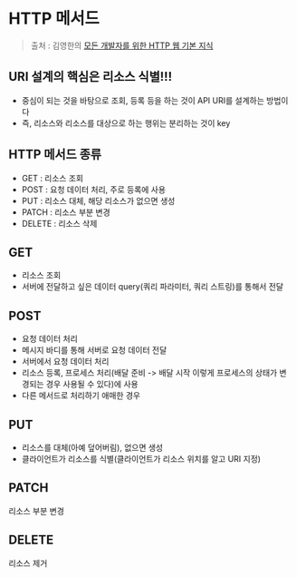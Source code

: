 HTTP 메서드
==
> 출처 : 김영한의 [모든 개발자를 위한 HTTP 웹 기본 지식](https://www.inflearn.com/course/http-웹-네트워크/dashboard)

URI 설계의 핵심은 리소스 식별!!!
--
- 중심이 되는 것을 바탕으로 조회, 등록 등을 하는 것이 API URI를 설계하는 방법이다
- 즉, 리소스와 리소스를 대상으로 하는 행위는 분리하는 것이 key

HTTP 메서드 종류
--
- GET : 리소스 조회
- POST : 요청 데이터 처리, 주로 등록에 사용
- PUT : 리소스 대체, 해당 리소스가 없으면 생성
- PATCH : 리소스 부분 변경
- DELETE : 리소스 삭제

GET
--
- 리소스 조회
- 서버에 전달하고 싶은 데이터 query(쿼리 파라미터, 쿼리 스트링)를 통해서 전달

POST
--
- 요청 데이터 처리
- 메시지 바디를 통해 서버로 요청 데이터 전달
- 서버에서 요청 데이터 처리
- 리소스 등록, 프로세스 처리(배달 준비 -> 배달 시작 이렇게 프로세스의 상태가 변경되는 경우 사용될 수 있다)에 사용
- 다른 메서드로 처리하기 애매한 경우

PUT
--
- 리소스를 대체(아예 덮어버림), 없으면 생성
- 클라이언트가 리소스를 식별(클라이언트가 리소스 위치를 알고 URI 지정)

PATCH
--
리소스 부분 변경

DELETE
--
리소스 제거